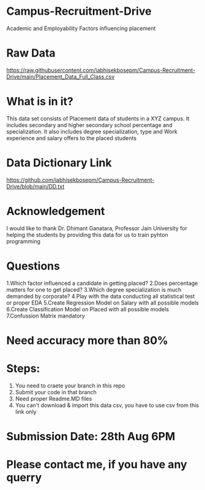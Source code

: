 # Campus-Recruitment-Drive
Academic and Employability Factors influencing placement

# Raw Data
https://raw.githubusercontent.com/iabhisekbosepm/Campus-Recruitment-Drive/main/Placement_Data_Full_Class.csv

# What is in it?
This data set consists of Placement data of students in a XYZ campus. It includes secondary and higher secondary school percentage and specialization. It also includes degree specialization, type and Work experience and salary offers to the placed students

# Data Dictionary Link
https://github.com/iabhisekbosepm/Campus-Recruitment-Drive/blob/main/DD.txt

# Acknowledgement
I would like to thank Dr. Dhimant Ganatara, Professor Jain University for helping the students by providing this data for us to train pyhton programming

# Questions

1.Which factor influenced a candidate in getting placed?
2.Does percentage matters for one to get placed?
3.Which degree specialization is much demanded by corporate?
4.Play with the data conducting all statistical test or proper EDA
5.Create Regression Model on Salary with all possible models
6.Create Classification Model on Placed with all possible models
7.Confussion Matrix mandatory

# Need accuracy more than 80%

# Steps:
1. You need to craete your branch in this repo
2. Submit your code in that branch
3. Need proper Readme.MD files
4. You can't download & import this data csv, you have to use csv from this link only

# Submission Date: 28th Aug 6PM
# Please contact me, if you have any querry
